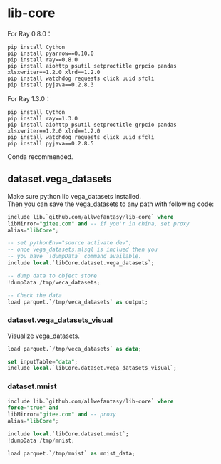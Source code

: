 # lib-core

For Ray 0.8.0：

```
pip install Cython
pip install pyarrow==0.10.0
pip install ray==0.8.0
pip install aiohttp psutil setproctitle grpcio pandas xlsxwriter==1.2.0 xlrd==1.2.0
pip install watchdog requests click uuid sfcli
pip install pyjava==0.2.8.3
```

For Ray 1.3.0：

```
pip install Cython
pip install ray==1.3.0
pip install aiohttp psutil setproctitle grpcio pandas xlsxwriter==1.2.0 xlrd==1.2.0
pip install watchdog requests click uuid sfcli
pip install pyjava==0.2.8.5
```

Conda recommended.

## dataset.vega_datasets

Make sure python lib vega_datasets installed.  
Then you can save the vega_datasets to any path with
following code:

```sql
include lib.`github.com/allwefantasy/lib-core` where 
libMirror="gitee.com" and -- if you'r in china, set proxy
alias="libCore";

-- set pythonEnv="source activate dev";
-- once vega_datasets.mlsql is inclued then you
-- you have `!dumpData` command available.
include local.`libCore.dataset.vega_datasets`;

-- dump data to object store
!dumpData /tmp/veca_datasets;

-- Check the data
load parquet.`/tmp/veca_datasets` as output;
```

### dataset.vega_datasets_visual

Visualize vega_datasets.

```sql
load parquet.`/tmp/veca_datasets` as data;

set inputTable="data";
include local.`libCore.dataset.vega_datasets_visual`;
```

### dataset.mnist

```sql
include lib.`github.com/allwefantasy/lib-core` where 
force="true" and
libMirror="gitee.com" and -- proxy
alias="libCore";

include local.`libCore.dataset.mnist`;
!dumpData /tmp/mnist;

load parquet.`/tmp/mnist` as mnist_data;

```


